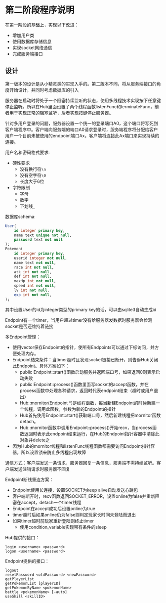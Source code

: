 # 第二阶段程序说明

在第一阶段的基础上，实现以下改进：
- 增加用户类
- 使用数据库存储信息
- 实现socket网络通信
- 完成服务端接口

## 设计

第一版本的设计是从小精灵类的实现入手的。第二版本不同，将从服务端接口的角度开始设计，并同时考虑数据库的引入

服务器在启动时将处于一个阻塞持续监听的状态，使用多线程技术实现按下任意键停止监听。所以在Hub里面设置了两个线程函数listenFunc和terminateFunc，前者用于实现正常的阻塞监听，后者实现按键停止服务器。

针对多用户登录的问题，服务器设置一个统一的登录端口A0，这个端口将写死到客户端程序中。客户端向服务端的端口A0请求登录时，服务端程序将分配给客户用户一个目前未被使用的endpoint端口Ax，客户端将连接此Ax端口来实现持续的连接。

用户名和密码格式要求:
- 硬性要求
	- 没有换行符`\n`
	- 没有空字符`\0`
	- 长度大于6位
- 字符限制
	- 字母
	- 数字
	- 下划线`_`

数据库schema:

```sql
User(
	id integer primary key,
	name text unique not null,
	password text not null
);
Pokemon(
	id integer primary key,
	userid integer not null,
	name text not null,
	race int not null,
	atk int not null,
	def int not null,
	maxHp int not null,
	speed int not null,
	lv int not null,
	exp int not null,
);
```

其中设置User的id为integer类型的primary key的话，可以由sqlite3自动生成id

Endpoint有一个timer，当用户超过timer没有给服务器发数据时服务器会检测socket是否还维持着链接

多Endpoint管理：
- 使用vector保存Endpoint的指针，使所有Endpoints可以通过下标访问，并方便处理内存。
- Endpoint结束条件：当timer超时且发现socket链接已断开，则告诉Hub关闭此Endpoint。具体方案如下：
	- public Endpoint::start()函数启动服务并返回端口号，如果返回0则表示启动失败
	- public Endpoint::process()函数里面写socket的accept函数，并在process函数中处理各种请求，返回时代表endpoint结束（超时或用户退出）
	- Hub::mornitor(Endpoint *)是线程函数，每当新建Endpoint的时候新建一个线程，调用此函数，参数为新的Endpoint的指针
	- Hub首先使用Endpoint::start()获取端口号，然后新建线程把mornitor函数detach。
	- Hub::mornitor函数中调用Endpoint::process()开始recv，当process函数返回时表示此endpoint结束运行，在Hub的Endpoint指针容器中清除此对象并delete之
- 因为Hub的mornitor线程和listenFunc线程函数都需要访问Endpoint指针容器，所以设置锁来防止多线程出现故障

通信方式：客户端发送一条请求，服务器回复一条信息，服务端不需持续监听。客户端发送注销请求时服务器不回复

Endpoint断线重连方案：
- Endpoint使用长连接，设置SOCKET为keep alive自动发送心跳包
- 客户端断开时，recv函数返回SOCKET_ERROR，设置online为false并重新阻塞在accept，detach一个timer线程
- Endpoint在accept成功后设置online为true
- timer超时后如果online仍为false则判定玩家长时间未登陆而退出
- 如果timer超时前玩家重新登陆则终止timer
	- 使用condition_variable实现带有条件的sleep

Hub提供的接口：
```shell
login <username> <password>
logon <username> <password>
```

Endpoint提供的接口：
```shell
logout
resetPassword <oldPassword> <newPassword>
getPlayerList
getPokemonList [playerID]
getPokemonByName <pokemonName>
battle <pokemonName> [-auto]
useSkill <skillID>
```